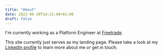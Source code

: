 ```yaml
---
title: "About"
date: 2022-06-20T14:21:00+01:00
draft: false
---
```


I'm currently working as a Platform Engineer at [Freetrade](https://freetrade.io/). 

This site currently just serves as my landing page. Please take a look at my 
[LinkedIn profile](https://www.linkedin.com/in/rstreefland/) to learn more about me or get in touch.
